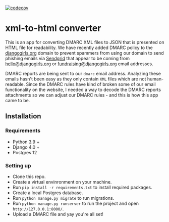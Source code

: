[![codecov](https://codecov.io/gh/amakarudze/xmlreader/branch/main/graph/badge.svg?token=IjTttuyMoe)](https://codecov.io/gh/amakarudze/xmlreader)

# xml-to-html converter

This is an app for converting DMARC XML files to JSON that is presented on HTML file for readability. We have recently added DMARC policy to the [djangogirls.org](https://djangogirls.org/) domain to prevent spammers from using our domain to send phishing emails via [Sendgrid](https://sendgrid.com/) that appear to be coming from [hello@djangogirls.org](hello@djangogirls.org) or  [fundraising@djangogirls.org](fundraising@djangogirls.org) email addresses. 

DMARC reports are being sent to our `dmarc` email address. Analyzing these emails hasn't been easy as they only contain `XML` files which are not human-readable. Since the DMARC rules have kind of broken some of our email functionality on the website, I needed a way to decode the DMARC reports attachments so we can adjust our DMARC rules - and this is how this app came to be.

## Installation
### Requirements
* Python 3.9 +
* Django 4.0 +
* Postgres 12

### Setting up
* Clone this repo.
* Create a virtual envinronment on your machine.
* Run `pip install -r requirements.txt` to install required packages.
* Create a local Postgres database.
* Run `python manage.py migrate` to run migrations.
* Run `python manage.py runserver` to run the project and open `http://127.0.0.1:8000/`.
* Upload a DMARC file and yay you're all set!

